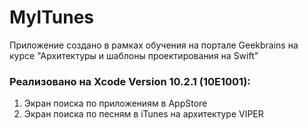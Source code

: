# MyITunes
Приложение создано в рамках обучения на портале Geekbrains на курсе "Архитектуры и шаблоны проектирования на Swift"

### Реализовано на Xcode Version 10.2.1 (10E1001):
1. Экран поиска по приложениям в AppStore 
2. Экран поиска по песням в iTunes на архитектуре VIPER

